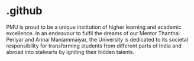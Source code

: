 # .github
PMU is proud to be a unique institution of higher learning and academic excellence. In an endeavour to fulfil the dreams of our Mentor Thanthai Periyar and Annai Maniammaiyar, the University is dedicated to its societal responsibility for transforming students from different parts of India and abroad into stalwarts by igniting their hidden talents.
